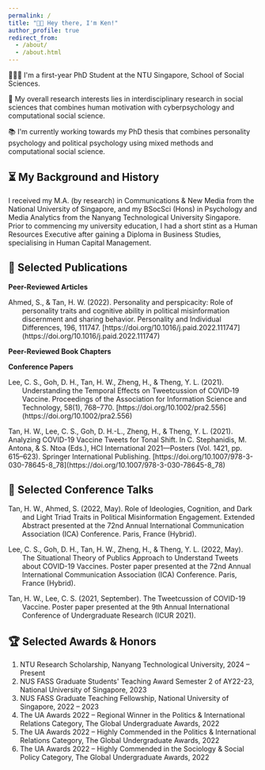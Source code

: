```yaml
---
permalink: /
title: "👋🏻 Hey there, I'm Ken!"
author_profile: true
redirect_from: 
  - /about/
  - /about.html
---
```

🧑🏻‍💻 I'm a first-year PhD Student at the NTU Singapore, School of Social Sciences.

📑 My overall research interests lies in interdisciplinary research in social sciences that combines human motivation with cyberpsychology and computational social science. 

📚 I'm currently working towards my PhD thesis that combines personality psychology and political psychology using mixed methods and computational social science.


## ⏳ My Background and History
I received my M.A. (by research) in Communications & New Media from the National University of Singapore, and my BSocSci (Hons) in Psychology and Media Analytics from the Nanyang Technological University Singapore. Prior to commencing my university education, I had a short stint as a Human Resources Executive after gaining a Diploma in Business Studies, specialising in Human Capital Management. 


## 📝 Selected Publications
**Peer-Reviewed Articles**
<p style="padding-left: 2em; text-indent: -2em;">
  Ahmed, S., & Tan, H. W. (2022). Personality and perspicacity: Role of personality traits and cognitive ability in political misinformation discernment and sharing behavior. Personality and Individual Differences, 196, 111747. [https://doi.org/10.1016/j.paid.2022.111747](https://doi.org/10.1016/j.paid.2022.111747)
</p>

**Peer-Reviewed Book Chapters**

**Conference Papers**
<p style="padding-left: 2em; text-indent: -2em;">
  Lee, C. S., Goh, D. H., Tan, H. W., Zheng, H., & Theng, Y. L. (2021). Understanding the Temporal Effects on Tweetcussion of COVID‐19 Vaccine. Proceedings of the Association for Information Science and Technology, 58(1), 768–770. [https://doi.org/10.1002/pra2.556](https://doi.org/10.1002/pra2.556)
</p>
  Tan, H. W., Lee, C. S., Goh, D. H.-L., Zheng, H., & Theng, Y. L. (2021). Analyzing COVID-19 Vaccine Tweets for Tonal Shift. In C. Stephanidis, M. Antona, & S. Ntoa (Eds.), HCI International 2021—Posters (Vol. 1421, pp. 615–623). Springer International Publishing. [https://doi.org/10.1007/978-3-030-78645-8_78](https://doi.org/10.1007/978-3-030-78645-8_78)
</p>

## 💬 Selected Conference Talks 
<p style="padding-left: 2em; text-indent: -2em;">
Tan, H. W., Ahmed, S. (2022, May). Role of Ideologies, Cognition, and Dark and Light Triad Traits in Political Misinformation Engagement. Extended Abstract presented at the 72nd Annual International Communication Association (ICA) Conference. Paris, France (Hybrid).
</p>
<p style="padding-left: 2em; text-indent: -2em;">
Lee, C. S., Goh, D. H., Tan, H. W., Zheng, H., & Theng, Y. L. (2022, May). The Situational Theory of Publics Approach to Understand Tweets about COVID-19 Vaccines. Poster paper presented at the 72nd Annual International Communication Association (ICA) Conference. Paris, France (Hybrid).
</p>
<p style="padding-left: 2em; text-indent: -2em;">
Tan, H. W., Lee, C. S. (2021, September). The Tweetcussion of COVID-19 Vaccine. Poster paper presented at the 9th Annual International Conference of Undergraduate Research (ICUR 2021).
</p>

## 🏆 Selected Awards & Honors
1. NTU Research Scholarship, Nanyang Technological University, 2024 – Present
2. NUS FASS Graduate Students' Teaching Award Semester 2 of AY22-23, National University of Singapore, 2023
3. NUS FASS Graduate Teaching Fellowship, National University of Singapore, 2022 – 2023
4. The UA Awards 2022 – Regional Winner in the Politics & International Relations Category, The Global Undergraduate Awards, 2022
5. The UA Awards 2022 – Highly Commended in the Politics & International Relations Category, The Global Undergraduate Awards, 2022
6. The UA Awards 2022 – Highly Commended in the Sociology & Social Policy Category, The Global Undergraduate Awards, 2022